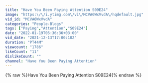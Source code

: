 ```yaml
---
title: "Have You Been Paying Attention S09E24"
image: "https:\/\/i.ytimg.com\/vi\/MCVA6WxVvdA\/hqdefault.jpg"
vid_id: "MCVA6WxVvdA"
categories: "People-Blogs"
tags: ["Paying","Attention","S09E24"]
date: "2022-01-19T05:36:36+03:00"
vid_date: "2021-12-13T17:00:10Z"
duration: "PT44M"
viewcount: "1786"
likeCount: "11"
dislikeCount: ""
channel: "Have You Been Paying Attention"
---
```

{% raw %}Have You Been Paying Attention S09E24{% endraw %}
